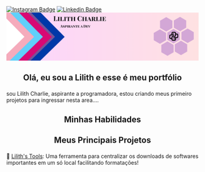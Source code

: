 [![Instagram Badge](https://img.shields.io/badge/Instagram-E4405F?style=flat-square&logo=instagram&logoColor=white&link=https://www.instagram.com/exuliano)](https://www.instagram.com/exuliano)
[![Linkedin Badge](https://img.shields.io/badge/-LinkedIn-blue?style=flat-square&logo=Linkedin&logoColor=white&link=https://www.linkedin.com/in/lilith-charlie-lima-095a8437b)](https://www.linkedin.com/in/lilith-charlie-lima-095a8437b)
[![banner](https://github.com/LilithCharlie/LilithCharlie/blob/main/Lilith%20banner.png?raw=true)](https://www.linkedin.com/in/lilith-charlie-lima-095a8437b)
## <p align="center">Olá, eu sou a Lilith e esse é meu portfólio</p>
sou Lilith Charlie, aspirante a programadora, estou criando meus primeiro projetos para ingressar nesta area....

## <p align="center">Minhas Habilidades</p>


## <p align="center">Meus Principais Projetos</p>


🔧 [Lilith's Tools](https://github.com/LilithCharlie/Lilith-s-Tools): Uma ferramenta para centralizar os downloads de softwares importantes em um só local facilitando formatações!

<!--
**LilithCharlie/LilithCharlie** is a ✨ _special_ ✨ repository because its `README.md` (this file) appears on your GitHub profile.

Here are some ideas to get you started:

- 🔭 I’m currently working on ...
- 🌱 I’m currently learning ...
- 👯 I’m looking to collaborate on ...
- 🤔 I’m looking for help with ...
- 💬 Ask me about ...
- 📫 How to reach me: ...
- 😄 Pronouns: ...
- ⚡ Fun fact: ...
-->

